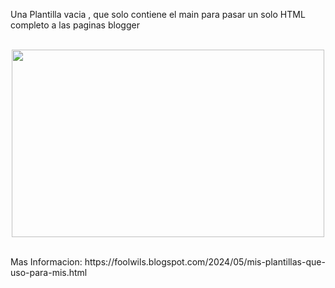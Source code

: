 <html>
<head>
</head>
<body>
<p> Una Plantilla vacia , que solo contiene el main para pasar un solo HTML completo a las paginas blogger</p>

<br>

<center>
<img src="https://blogger.googleusercontent.com/img/b/R29vZ2xl/AVvXsEgATCAAo5tgYay-TTftQRunADHHiBjFNEugNNa2OeGaFwY7BXRU-O0lAausSPO2kJvbb7Ke0oHUTsHwzd1HBMoXOAYOkp769R1rXXUCBNFrC8O6AbvpsLhO-3aMLOyOgXCf2mWDMzqjXeNbdWuk3aOKq8NiNJIzrQ1paK105T7u6qZmCpNkmvBQSAUvXpw/w383-h206/Sin%20t%C3%ADtulo.png" width="500" height="300"/>
</center>
<br>

<p>Mas Informacion:
https://foolwils.blogspot.com/2024/05/mis-plantillas-que-uso-para-mis.html
</p>


</body>
</html>
